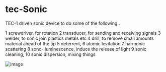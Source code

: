 # tec-Sonic

TEC-1 driven sonic device to do some of the following..


1	 screwdriver, for rotation
2	 transducer, for sending and receiving signals
3	 welder, to sonic join plastics metals etc
4	 drill, to remove small amounts material ahead of the tip
5	 deterrent, 
6	 atomic levitation
7	 harmonic scattering
8	 sono- luminescence, induce the release of light
9	 sonic cleaning, 
10	 sonic dispersion, mixing things 

![image](https://user-images.githubusercontent.com/58069246/169820766-7637d25c-6c96-479b-bc67-40ca1269898b.png)

